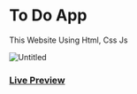 # To Do App

This Website Using Html, Css Js

![Untitled](https://user-images.githubusercontent.com/94475130/170456120-b67bac47-ba7d-434e-be2b-2b2855f3ec17.png)

### [****Live Preview****](https://Mahmoud-Montaser.github.io/to-do-list/)
